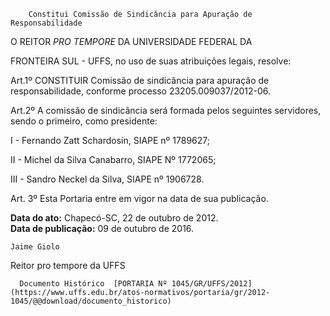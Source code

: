         Constitui Comissão de Sindicância para Apuração de Responsabilidade  

O REITOR *PRO TEMPORE* DA UNIVERSIDADE FEDERAL DA

 FRONTEIRA SUL - UFFS, no uso de suas atribuições legais, resolve:

  

 Art.1º CONSTITUIR Comissão de sindicância para apuração de responsabilidade, conforme processo 23205.009037/2012-06.

 Art.2º A comissão de sindicância será formada pelos seguintes servidores, sendo o primeiro, como presidente:

 I - Fernando Zatt Schardosin, SIAPE nº 1789627;

 II - Michel da Silva Canabarro, SIAPE Nº 1772065;

 III - Sandro Neckel da Silva, SIAPE nº 1906728.

 Art. 3º Esta Portaria entre em vigor na data de sua publicação.

  

   **Data do ato:** Chapecó-SC, 22 de outubro de 2012.   
 **Data de publicação:**  09 de outubro de 2016. 

    Jaime Giolo   
 Reitor pro tempore da UFFS 

      Documento Histórico  [PORTARIA Nº 1045/GR/UFFS/2012](https://www.uffs.edu.br/atos-normativos/portaria/gr/2012-1045/@@download/documento_historico)     
      